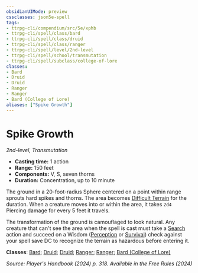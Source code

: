 ```yaml
---
obsidianUIMode: preview
cssclasses: json5e-spell
tags:
- ttrpg-cli/compendium/src/5e/xphb
- ttrpg-cli/spell/class/bard
- ttrpg-cli/spell/class/druid
- ttrpg-cli/spell/class/ranger
- ttrpg-cli/spell/level/2nd-level
- ttrpg-cli/spell/school/transmutation
- ttrpg-cli/spell/subclass/college-of-lore
classes:
- Bard
- Druid
- Druid
- Ranger
- Ranger
- Bard (College of Lore)
aliases: ["Spike Growth"]
---
```

# Spike Growth
*2nd-level, Transmutation*  


- **Casting time:** 1 action
- **Range:** 150 feet
- **Components:** V, S, seven thorns
- **Duration:** Concentration, up to 10 minute

The ground in a 20-foot-radius Sphere centered on a point within range sprouts hard spikes and thorns. The area becomes [Difficult Terrain](Mechanics/rules/variant-rules/difficult-terrain-xphb.md) for the duration. When a creature moves into or within the area, it takes `2d4` Piercing damage for every 5 feet it travels.

The transformation of the ground is camouflaged to look natural. Any creature that can't see the area when the spell is cast must take a [Search](Mechanics/rules/actions.md#Search) action and succeed on a Wisdom ([Perception](Mechanics/rules/skills.md#Perception) or [Survival](Mechanics/rules/skills.md#Survival)) check against your spell save DC to recognize the terrain as hazardous before entering it.

**Classes**: [Bard](list-spells-classes-bard); [Druid](list-spells-classes-druid); [Druid](list-spells-classes-druid); [Ranger](list-spells-classes-ranger); [Ranger](list-spells-classes-ranger); [Bard (College of Lore)](list-spells-classes-bard-xphb-college-of-lore-xphb)

*Source: Player's Handbook (2024) p. 318. Available in the Free Rules (2024)*